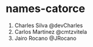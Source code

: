 # names-catorce

1. Charles Silva @devCharles
2. Carlos Martinez @cmtzvitela
3. Jairo Rocano @JRocano
